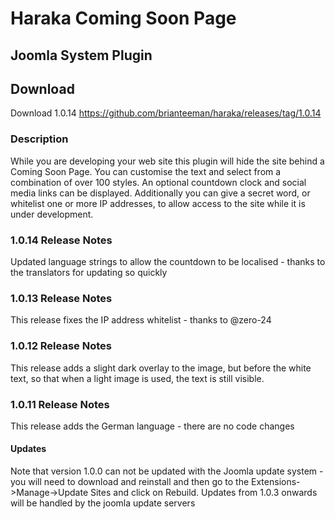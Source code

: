 # Haraka Coming Soon Page
## Joomla System Plugin

## Download

Download 1.0.14 https://github.com/brianteeman/haraka/releases/tag/1.0.14

### Description
While you are developing your web site this plugin will hide the site behind a Coming Soon Page. You can customise the text and select from a combination of over 100 styles. An optional countdown clock and social media links can be displayed. Additionally you can give a secret word, or whitelist one or more IP addresses, to allow access to the site while it is under development.

### 1.0.14 Release Notes
Updated language strings to allow the countdown to be localised - thanks to the translators for updating so quickly
### 1.0.13 Release Notes
This release fixes the IP address whitelist - thanks to @zero-24
### 1.0.12 Release Notes
This release adds a slight dark overlay to the image, but before the white text, so that when a light image is used, the text is still visible.
### 1.0.11 Release Notes
This release adds the German language - there are no code changes

#### Updates
Note that version 1.0.0 can not be updated with the Joomla update system - you will need to download and reinstall and then go to the Extensions->Manage->Update Sites and click on Rebuild. Updates from 1.0.3 onwards will be handled by the joomla update servers
